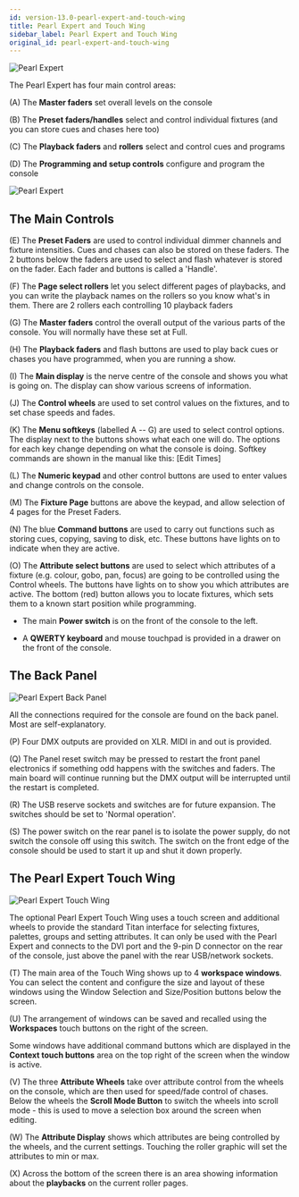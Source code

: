 ```yaml
---
id: version-13.0-pearl-expert-and-touch-wing
title: Pearl Expert and Touch Wing
sidebar_label: Pearl Expert and Touch Wing
original_id: pearl-expert-and-touch-wing
---
```


![Pearl Expert](/docs/images/Pearl-Expert.png)

The Pearl Expert has four main control areas:

\(A\) The **Master faders** set overall levels on the console

\(B\) The **Preset faders/handles** select and control individual fixtures
(and you can store cues and chases here too)

\(C\) The **Playback faders** and **rollers** select and control cues and
programs

\(D\) The **Programming and setup controls** configure and program the console

![Pearl Expert](/docs/images/Pearl-Expert-2.png)

## The Main Controls

\(E\) The **Preset Faders** are used to control individual dimmer channels and
fixture intensities. Cues and chases can also be stored on these faders.
The 2 buttons below the faders are used to select and flash whatever is
stored on the fader. Each fader and buttons is called a \'Handle\'.

\(F\) The **Page select rollers** let you select different pages of playbacks,
and you can write the playback names on the rollers so you know what's
in them. There are 2 rollers each controlling 10 playback faders

\(G\) The **Master faders** control the overall output of the various parts of
the console. You will normally have these set at Full.

\(H\) The **Playback faders** and flash buttons are used to play back cues or
chases you have programmed, when you are running a show.

\(I\) The **Main display** is the nerve centre of the console and shows you
what is going on. The display can show various screens of information.

\(J\) The **Control wheels** are used to set control values on the fixtures,
and to set chase speeds and fades.

\(K\) The **Menu softkeys** (labelled A -- G) are used to select control
options. The display next to the buttons shows what each one will do.
The options for each key change depending on what the console is doing.
Softkey commands are shown in the manual like this:
\[Edit Times\]

\(L\) The **Numeric keypad** and other control buttons are used to enter
values and change controls on the console.

\(M\) The **Fixture Page** buttons are above the keypad, and allow selection
of 4 pages for the Preset Faders.

\(N\) The blue **Command buttons** are used to carry out functions such as
storing cues, copying, saving to disk, etc. These buttons have lights on
to indicate when they are active.

\(O\) The **Attribute select buttons** are used to select which attributes of
a fixture (e.g. colour, gobo, pan, focus) are going to be controlled
using the Control wheels. The buttons have lights on to show you which
attributes are active. The bottom (red) button allows you to locate
fixtures, which sets them to a known start position while programming.

- The main **Power switch** is on the front of the console to the left.

- A **QWERTY keyboard** and mouse touchpad is provided in a drawer on the
front of the console.

## The Back Panel

![Pearl Expert Back Panel](/docs/images/Pearl-Expert-Back-Panel.png)

All the connections required for the console are found on the back
panel. Most are self-explanatory.

\(P\) Four DMX outputs are provided on XLR. MIDI in and out is provided.

\(Q\) The Panel reset switch may be pressed to restart the front panel
    electronics if something odd happens with the switches and faders.
    The main board will continue running but the DMX output will be
    interrupted until the restart is completed.

\(R\) The USB reserve sockets and switches are for future expansion. The
    switches should be set to \'Normal operation\'.

\(S\) The power switch on the rear panel is to isolate the power supply, do 
not switch the console off using this switch. The switch on the front edge of the 
console should be used to start it up and shut it down properly.
	
## The Pearl Expert Touch Wing

![Pearl Expert Touch Wing](/docs/images/Pearl-Expert-Touch-Wing.png)

The optional Pearl Expert Touch Wing uses a touch screen and additional
wheels to provide the standard Titan interface for selecting fixtures,
palettes, groups and setting attributes. It can only be used with the
Pearl Expert and connects to the DVI port and the 9-pin D connector on
the rear of the console, just above the panel with the rear USB/network
sockets.

\(T\) The main area of the Touch Wing shows up to 4 **workspace windows**. You
can select the content and configure the size and layout of these
windows using the Window Selection and Size/Position buttons below the
screen.

\(U\) The arrangement of windows can be saved and recalled using the
**Workspaces** touch buttons on the right of the screen.

Some windows have additional command buttons which are displayed in the
**Context touch buttons** area on the top right of the screen when the
window is active.

\(V\) The three **Attribute Wheels** take over attribute control from the
wheels on the console, which are then used for speed/fade control of
chases. Below the wheels the **Scroll Mode Button** to switch the wheels
into scroll mode - this is used to move a selection box around the
screen when editing.

\(W\) The **Attribute Display** shows which attributes are being controlled by
the wheels, and the current settings. Touching the roller graphic will
set the attributes to min or max.

\(X\) Across the bottom of the screen there is an area showing information
about the **playbacks** on the current roller pages.
